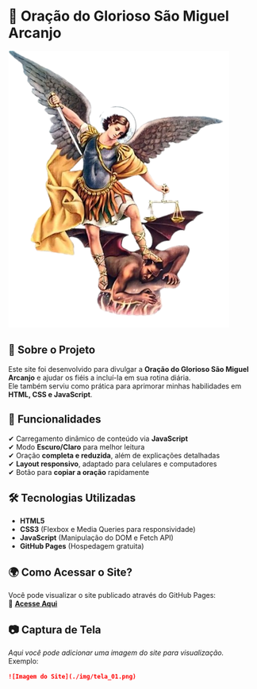 # 🙏 Oração do Glorioso São Miguel Arcanjo

![Imagem do Glorioso São Miguel Arcanjo](./img/sao-miguel.png)

## 📖 Sobre o Projeto
Este site foi desenvolvido para divulgar a **Oração do Glorioso São Miguel Arcanjo** e ajudar os fiéis a incluí-la em sua rotina diária.  
Ele também serviu como prática para aprimorar minhas habilidades em **HTML, CSS e JavaScript**.

## 🎯 Funcionalidades
✔ Carregamento dinâmico de conteúdo via **JavaScript**  
✔ Modo **Escuro/Claro** para melhor leitura  
✔ Oração **completa e reduzida**, além de explicações detalhadas  
✔ **Layout responsivo**, adaptado para celulares e computadores  
✔ Botão para **copiar a oração** rapidamente  

## 🛠 Tecnologias Utilizadas
- **HTML5**  
- **CSS3** (Flexbox e Media Queries para responsividade)  
- **JavaScript** (Manipulação do DOM e Fetch API)  
- **GitHub Pages** (Hospedagem gratuita)  

## 🌍 Como Acessar o Site?
Você pode visualizar o site publicado através do GitHub Pages:  
🔗 [**Acesse Aqui**](https://github.com/11gil/site-oracao-sao-miguel/)  

## 📷 Captura de Tela  
_Aqui você pode adicionar uma imagem do site para visualização._  
Exemplo:  
```md
![Imagem do Site](./img/tela_01.png)
